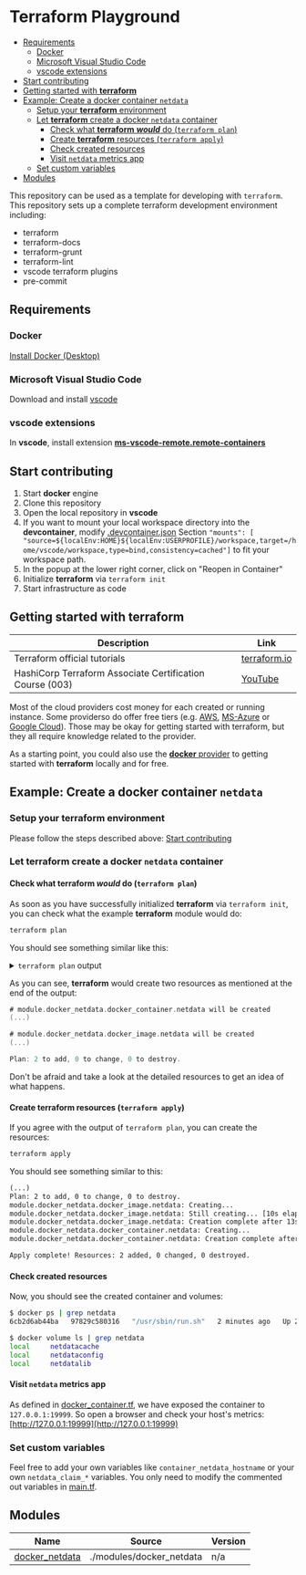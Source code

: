 # Terraform Playground

- [Requirements](#requirements)
  - [Docker](#docker)
  - [Microsoft Visual Studio Code](#microsoft-visual-studio-code)
  - [vscode extensions](#vscode-extensions)
- [Start contributing](#start-contributing)
- [Getting started with **terraform**](#getting-started-with-terraform)
- [Example: Create a docker container `netdata`](#example-create-a-docker-container-netdata)
  - [Setup your **terraform** environment](#setup-your-terraform-environment)
  - [Let **terraform** create a docker `netdata` container](#let-terraform-create-a-docker-netdata-container)
    - [Check what **terraform** ***would*** do (`terraform plan`)](#check-what-terraform-would-do-terraform-plan)
    - [Create **terraform** resources (`terraform apply`)](#create-terraform-resources-terraform-apply)
    - [Check created resources](#check-created-resources)
    - [Visit `netdata` metrics app](#visit-netdata-metrics-app)
  - [Set custom variables](#set-custom-variables)
- [Modules](#modules)

This repository can be used as a template for developing with `terraform`. This repository sets up a complete terraform development environment including:

- terraform
- terraform-docs
- terraform-grunt
- terraform-lint
- vscode terraform plugins
- pre-commit

## Requirements

### Docker

[Install Docker (Desktop)](https://docs.docker.com/get-docker/)

### Microsoft Visual Studio Code

Download and install [vscode](https://code.visualstudio.com/)

### vscode extensions

In **vscode**, install extension **[ms-vscode-remote.remote-containers](https://marketplace.visualstudio.com/items?itemName=ms-vscode-remote.remote-containers)**

## Start contributing

1. Start **docker** engine
1. Clone this repository
1. Open the local repository in **vscode**
1. If you want to mount your local workspace directory into the **devcontainer**, modify [.devcontainer.json](./.devcontainer/devcontainer.json) Section `"mounts": [ "source=${localEnv:HOME}${localEnv:USERPROFILE}/workspace,target=/home/vscode/workspace,type=bind,consistency=cached"]` to fit your workspace path.
1. In the popup at the lower right corner, click on "Reopen in Container"
1. Initialize **terraform** via `terraform init`
1. Start infrastructure as code

## Getting started with **terraform**

| Description                                              | Link                                                                |
| -------------------------------------------------------- | ------------------------------------------------------------------- |
| Terraform official tutorials                             | [terraform.io](https://developer.hashicorp.com/terraform/tutorials) |
| HashiCorp Terraform Associate Certification Course (003) | [YouTube](https://www.youtube.com/watch?v=SPcwo0Gq9T8)              |

Most of the cloud providers cost money for each created or running instance. Some providerso do offer free tiers (e.g. [AWS](https://aws.amazon.com/free), [MS-Azure](https://azure.microsoft.com/en-in/pricing/free-services/) or [Google Cloud](https://cloud.google.com/free)). Those may be okay for getting started with terraform, but they all require knowledge related to the provider.

As a starting point, you could also use the [**docker** provider](https://developer.hashicorp.com/terraform/tutorials/docker-get-started) to getting started with **terraform** locally and for free.

## Example: Create a docker container `netdata`

### Setup your **terraform** environment

Please follow the steps described above: [Start contributing](#start-contributing)  

### Let **terraform** create a docker `netdata` container

#### Check what **terraform** ***would*** do (`terraform plan`)

As soon as you have successfully initialized **terraform** via `terraform init`, you can check what the example **terraform** module would do:

```sh
terraform plan
```

You should see something similar like this:
<details>
  <summary><code>terraform plan</code> output</summary>

```go
Terraform used the selected providers to generate the following execution plan. Resource actions are indicated with the following symbols:
+ create

Terraform will perform the following actions:

# module.docker_netdata.docker_container.netdata will be created
+ resource "docker_container" "netdata" {
    + attach                                      = false
    + bridge                                      = (known after apply)
    + command                                     = (known after apply)
    + container_logs                              = (known after apply)
    + container_read_refresh_timeout_milliseconds = 15000
    + entrypoint                                  = (known after apply)
    + env                                         = (sensitive value)
    + exit_code                                   = (known after apply)
    + hostname                                    = "created-by-terraform"
    + id                                          = (known after apply)
    + image                                       = (known after apply)
    + init                                        = (known after apply)
    + ipc_mode                                    = (known after apply)
    + log_driver                                  = (known after apply)
    + logs                                        = false
    + must_run                                    = true
    + name                                        = "netdata"
    + network_data                                = (known after apply)
    + read_only                                   = false
    + remove_volumes                              = true
    + restart                                     = "unless-stopped"
    + rm                                          = false
    + runtime                                     = (known after apply)
    + security_opts                               = [
        + "apparmor:unconfined",
        ]
    + shm_size                                    = (known after apply)
    + start                                       = true
    + stdin_open                                  = false
    + stop_signal                                 = (known after apply)
    + stop_timeout                                = (known after apply)
    + tty                                         = false
    + wait                                        = false
    + wait_timeout                                = 60

    + capabilities {
        + add  = [
            + "SYS_ADMIN",
            + "SYS_PTRACE",
            ]
        + drop = []
        }

    + ports {
        + external = 19999
        + internal = 19999
        + ip       = "127.0.0.1"
        + protocol = "tcp"
        }

    + volumes {
        + container_path = "/etc/netdata"
        + volume_name    = "netdataconfig"
        }
    + volumes {
        + container_path = "/host/etc/group"
        + host_path      = "/etc/group"
        + read_only      = true
        }
    + volumes {
        + container_path = "/host/etc/os-release"
        + host_path      = "/etc/os-release"
        + read_only      = true
        }
    + volumes {
        + container_path = "/host/etc/passwd"
        + host_path      = "/etc/passwd"
        + read_only      = true
        }
    + volumes {
        + container_path = "/host/proc"
        + host_path      = "/proc"
        + read_only      = true
        }
    + volumes {
        + container_path = "/host/sys"
        + host_path      = "/sys"
        + read_only      = true
        }
    + volumes {
        + container_path = "/var/cache/netdata"
        + volume_name    = "netdatacache"
        }
    + volumes {
        + container_path = "/var/lib/netdata"
        + volume_name    = "netdatalib"
        }
    + volumes {
        + container_path = "/var/run/docker.sock"
        + host_path      = "/var/run/docker.sock"
        + read_only      = true
        }
    }

# module.docker_netdata.docker_image.netdata will be created
+ resource "docker_image" "netdata" {
    + id           = (known after apply)
    + image_id     = (known after apply)
    + keep_locally = false
    + name         = "netdata/netdata:stable"
    + repo_digest  = (known after apply)
    }

Plan: 2 to add, 0 to change, 0 to destroy.
```

</details>

As you can see, **terraform** would create two resources as mentioned at the end of the output:

```go
# module.docker_netdata.docker_container.netdata will be created
(...)

# module.docker_netdata.docker_image.netdata will be created
(...)

Plan: 2 to add, 0 to change, 0 to destroy.
```

Don't be afraid and take a look at the detailed resources to get an idea of what happens.

#### Create **terraform** resources (`terraform apply`)

If you agree with the output of `terraform plan`, you can create the resources:

```sh
terraform apply
```

You should see something similar to this:

```txt
(...)
Plan: 2 to add, 0 to change, 0 to destroy.
module.docker_netdata.docker_image.netdata: Creating...
module.docker_netdata.docker_image.netdata: Still creating... [10s elapsed]
module.docker_netdata.docker_image.netdata: Creation complete after 13s [id=sha256:97829c5803169cfee85770935ccf537012776e091a3e157db3ae9e045e6982a5netdata/netdata:stable]
module.docker_netdata.docker_container.netdata: Creating...
module.docker_netdata.docker_container.netdata: Creation complete after 1s [id=6cb2d6ab44ba39d8ee983dc0e1cb8aca485927067be2938d27cf10ff83fe4a24]

Apply complete! Resources: 2 added, 0 changed, 0 destroyed.
```

#### Check created resources

Now, you should see the created container and volumes:

```sh
$ docker ps | grep netdata
6cb2d6ab44ba   97829c580316   "/usr/sbin/run.sh"   2 minutes ago   Up 2 minutes (healthy)   127.0.0.1:19999->19999/tcp   netdata
```

```sh
$ docker volume ls | grep netdata
local     netdatacache
local     netdataconfig
local     netdatalib
```

#### Visit `netdata` metrics app

As defined in [docker_container.tf](./modules/docker_netdata/docker_container.tf), we have exposed the container to `127.0.0.1:19999`. So open a browser and check your host's metrics: [http://127.0.0.1:19999](http://127.0.0.1:19999)

### Set custom variables

Feel free to add your own variables like `container_netdata_hostname` or your own `netdata_claim_*` variables. You only need to modify the commented out variables in [main.tf](./main.tf).

<!-- BEGIN_TERRAFORM_DOCS -->


## Modules

| Name                                                  | Source                   | Version |
| ----------------------------------------------------- | ------------------------ | ------- |
| [docker\_netdata](./modules/docker_netdata/README.md) | ./modules/docker_netdata | n/a     |
<!-- END_TERRAFORM_DOCS -->
